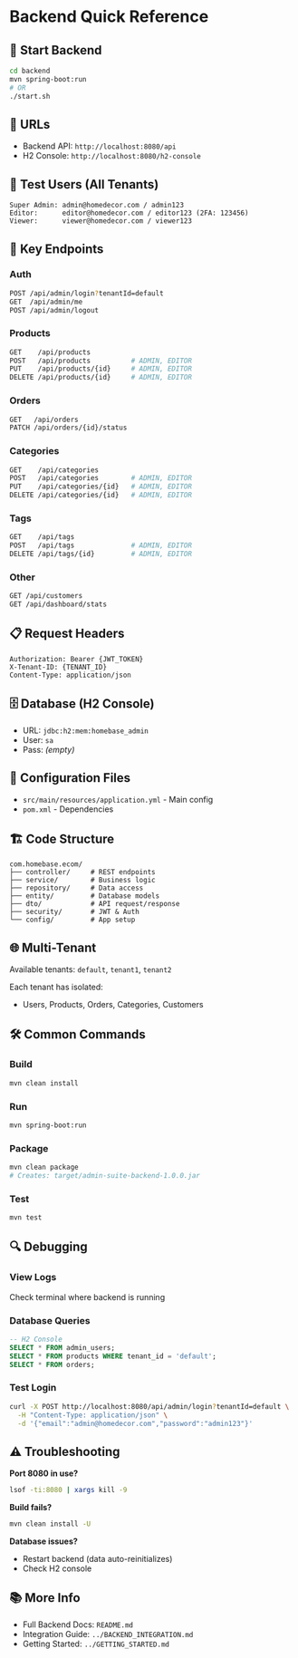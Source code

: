 # Backend Quick Reference

## 🚀 Start Backend
```bash
cd backend
mvn spring-boot:run
# OR
./start.sh
```

## 🔗 URLs
- Backend API: `http://localhost:8080/api`
- H2 Console: `http://localhost:8080/h2-console`

## 🔐 Test Users (All Tenants)
```
Super Admin: admin@homedecor.com / admin123
Editor:      editor@homedecor.com / editor123 (2FA: 123456)
Viewer:      viewer@homedecor.com / viewer123
```

## 📡 Key Endpoints

### Auth
```bash
POST /api/admin/login?tenantId=default
GET  /api/admin/me
POST /api/admin/logout
```

### Products
```bash
GET    /api/products
POST   /api/products          # ADMIN, EDITOR
PUT    /api/products/{id}     # ADMIN, EDITOR
DELETE /api/products/{id}     # ADMIN, EDITOR
```

### Orders
```bash
GET   /api/orders
PATCH /api/orders/{id}/status
```

### Categories
```bash
GET    /api/categories
POST   /api/categories        # ADMIN, EDITOR
PUT    /api/categories/{id}   # ADMIN, EDITOR
DELETE /api/categories/{id}   # ADMIN, EDITOR
```

### Tags
```bash
GET    /api/tags
POST   /api/tags              # ADMIN, EDITOR
DELETE /api/tags/{id}         # ADMIN, EDITOR
```

### Other
```bash
GET /api/customers
GET /api/dashboard/stats
```

## 📋 Request Headers
```
Authorization: Bearer {JWT_TOKEN}
X-Tenant-ID: {TENANT_ID}
Content-Type: application/json
```

## 🗄️ Database (H2 Console)
- URL: `jdbc:h2:mem:homebase_admin`
- User: `sa`
- Pass: _(empty)_

## 🔧 Configuration Files
- `src/main/resources/application.yml` - Main config
- `pom.xml` - Dependencies

## 🏗️ Code Structure
```
com.homebase.ecom/
├── controller/     # REST endpoints
├── service/        # Business logic
├── repository/     # Data access
├── entity/         # Database models
├── dto/            # API request/response
├── security/       # JWT & Auth
└── config/         # App setup
```

## 🌐 Multi-Tenant
Available tenants: `default`, `tenant1`, `tenant2`

Each tenant has isolated:
- Users, Products, Orders, Categories, Customers

## 🛠️ Common Commands

### Build
```bash
mvn clean install
```

### Run
```bash
mvn spring-boot:run
```

### Package
```bash
mvn clean package
# Creates: target/admin-suite-backend-1.0.0.jar
```

### Test
```bash
mvn test
```

## 🔍 Debugging

### View Logs
Check terminal where backend is running

### Database Queries
```sql
-- H2 Console
SELECT * FROM admin_users;
SELECT * FROM products WHERE tenant_id = 'default';
SELECT * FROM orders;
```

### Test Login
```bash
curl -X POST http://localhost:8080/api/admin/login?tenantId=default \
  -H "Content-Type: application/json" \
  -d '{"email":"admin@homedecor.com","password":"admin123"}'
```

## ⚠️ Troubleshooting

**Port 8080 in use?**
```bash
lsof -ti:8080 | xargs kill -9
```

**Build fails?**
```bash
mvn clean install -U
```

**Database issues?**
- Restart backend (data auto-reinitializes)
- Check H2 console

## 📚 More Info
- Full Backend Docs: `README.md`
- Integration Guide: `../BACKEND_INTEGRATION.md`
- Getting Started: `../GETTING_STARTED.md`
